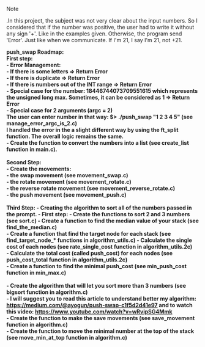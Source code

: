 > [!NOTE]
> .In this project, the subject was not very clear about the input numbers. So I considered that if the number was positive, the user had to write it without any sign '+'. Like in the examples given. Otherwise, the program send 'Error'. Just like when we communicate. If I'm 21, I say I'm 21, not +21.

<b>push_swap Roadmap:<br>
First step:<br>
    - Error Management:<br>
        - If there is some letters => Return Error<br>
        - If there is duplicate => Return Error<br>
        - If there is numbers out of the INT range => Return Error<br>
        - Special case for the number: 18446744073709551615 which represents the unsigned long max. Sometimes, it can be considered as 1 => Return Error<br>
        - Special case for 2 arguments (argc = 2)<br>
            The user can enter number in that way: $> ./push_swap "1 2 3 4 5" (see manage_error_argc_is_2.c)<br>
            I handled the error in the a slight different way by using the ft_split function. The overall logic remains the same.<br>
    - Create the function to convert the numbers into a list (see create_list function in main.c).<br><br>
Second Step:<br>
    - Create the movements:<br>
        - the swap movement (see movement_swap.c)<br>
        - the rotate movement (see movement_rotate.c)<br>
        - the reverse rotate movement (see movement_reverse_rotate.c)<br>
        - the push movement (see movement_push.c)<br><br>
Third Step:
    - Creating the algorithm to sort all of the numbers passed in the prompt.
        - First step:
            - Create the functions to sort 2 and 3 numbers (see sort.c)
            - Create a function to find the median value of your stack (see find_the_median.c)<br>
            - Create a function that find the target node for each stack (see find_target_node_* functions in algorithm_utils.c)
            - Calculate the single cost of each nodes (see rate_single_cost function in algorithm_utils.2c)<br>
            - Calculate the total cost (called push_cost) for each nodes (see push_cost_total function in algorithm_utils.2c)<br>
            - Create a function to find the minimal push_cost (see min_push_cost function in min_max.c)<br><br>
            - Create the algorithm that will let you sort more than 3 numbers (see bigsort function in algorithm.c)<br>
                - I will suggest you to read this article to understand better my algorithm: https://medium.com/@ayogun/push-swap-c1f5d2d41e97 and to watch this video: https://www.youtube.com/watch?v=wRvipSG4Mmk<br>
                - Create the function to make the save movements (see save_movement function in algorithm.c)<br>
                - Create the function to move the minimal number at the top of the stack (see move_min_at_top function in algorithm.c)<br>
<br>

